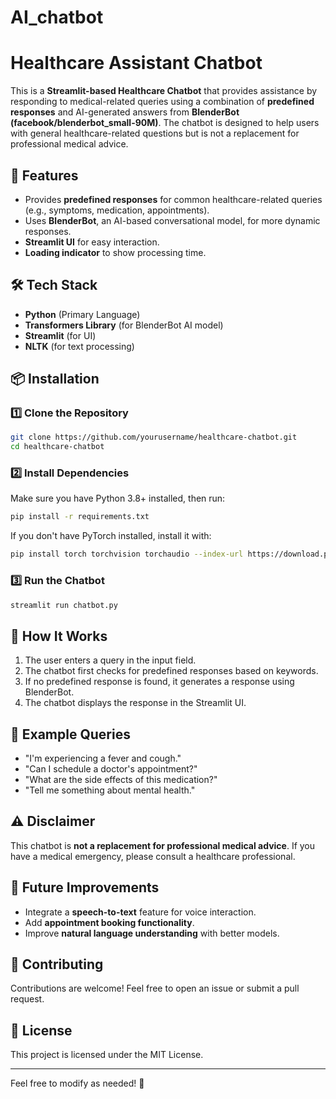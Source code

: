 # AI_chatbot
# Healthcare Assistant Chatbot

This is a **Streamlit-based Healthcare Chatbot** that provides assistance by responding to medical-related queries using a combination of **predefined responses** and AI-generated answers from **BlenderBot (facebook/blenderbot_small-90M)**. The chatbot is designed to help users with general healthcare-related questions but is not a replacement for professional medical advice.

## 🚀 Features
- Provides **predefined responses** for common healthcare-related queries (e.g., symptoms, medication, appointments).
- Uses **BlenderBot**, an AI-based conversational model, for more dynamic responses.
- **Streamlit UI** for easy interaction.
- **Loading indicator** to show processing time.

## 🛠️ Tech Stack
- **Python** (Primary Language)
- **Transformers Library** (for BlenderBot AI model)
- **Streamlit** (for UI)
- **NLTK** (for text processing)

## 📦 Installation
### 1️⃣ Clone the Repository
```sh
git clone https://github.com/yourusername/healthcare-chatbot.git
cd healthcare-chatbot
```

### 2️⃣ Install Dependencies
Make sure you have Python 3.8+ installed, then run:
```sh
pip install -r requirements.txt
```
If you don't have PyTorch installed, install it with:
```sh
pip install torch torchvision torchaudio --index-url https://download.pytorch.org/whl/cpu
```

### 3️⃣ Run the Chatbot
```sh
streamlit run chatbot.py
```

## 📝 How It Works
1. The user enters a query in the input field.
2. The chatbot first checks for predefined responses based on keywords.
3. If no predefined response is found, it generates a response using BlenderBot.
4. The chatbot displays the response in the Streamlit UI.

## 🏥 Example Queries
- "I'm experiencing a fever and cough."
- "Can I schedule a doctor's appointment?"
- "What are the side effects of this medication?"
- "Tell me something about mental health."

## ⚠️ Disclaimer
This chatbot is **not a replacement for professional medical advice**. If you have a medical emergency, please consult a healthcare professional.

## 📌 Future Improvements
- Integrate a **speech-to-text** feature for voice interaction.
- Add **appointment booking functionality**.
- Improve **natural language understanding** with better models.

## 🤝 Contributing
Contributions are welcome! Feel free to open an issue or submit a pull request.

## 📜 License
This project is licensed under the MIT License.

---

Feel free to modify as needed! 🚀


